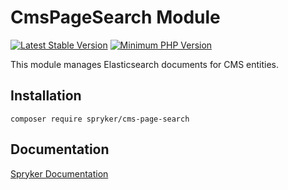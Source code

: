 # CmsPageSearch Module
[![Latest Stable Version](https://poser.pugx.org/spryker/cms-page-search/v/stable.svg)](https://packagist.org/packages/spryker/cms-page-search)
[![Minimum PHP Version](https://img.shields.io/badge/php-%3E%3D%207.4-8892BF.svg)](https://php.net/)

This module manages Elasticsearch documents for CMS entities.

## Installation

```
composer require spryker/cms-page-search
```

## Documentation

[Spryker Documentation](https://spryker.github.io)
